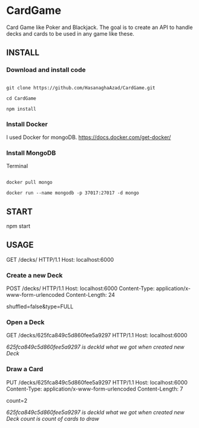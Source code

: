 # CardGame

Card Game like Poker and Blackjack. The goal is to create an API to handle decks and cards to be used in any game like these.

## INSTALL

### Download and install code

```

git clone https://github.com/HasanaghaAzad/CardGame.git

cd CardGame

npm install

```

### Install Docker

I used Docker for mongoDB.
https://docs.docker.com/get-docker/

### Install MongoDB

Terminal

```

docker pull mongo

docker run --name mongodb -p 37017:27017 -d mongo

```

## START

npm start

## USAGE

GET /decks/ HTTP/1.1
Host: localhost:6000

### Create a new Deck

POST /decks/ HTTP/1.1
Host: localhost:6000
Content-Type: application/x-www-form-urlencoded
Content-Length: 24

shuffled=false&type=FULL

### Open a Deck

GET /decks/625fca849c5d860fee5a9297 HTTP/1.1
Host: localhost:6000

_625fca849c5d860fee5a9297 is deckId what we got when created new Deck_

### Draw a Card

PUT /decks/625fca849c5d860fee5a9297 HTTP/1.1
Host: localhost:6000
Content-Type: application/x-www-form-urlencoded
Content-Length: 7

count=2

_625fca849c5d860fee5a9297 is deckId what we got when created new Deck_
_count is count of cards to draw_
